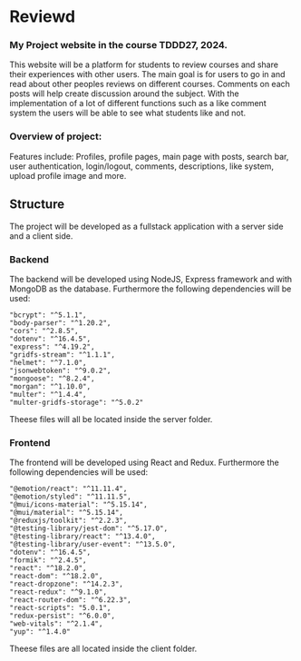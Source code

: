 # Reviewd
### My Project website in the course TDDD27, 2024.

This website will be a platform for students to review courses and share their experiences with other users. The main goal is for users to go in and read about other peoples reviews on different courses. Comments on each posts will help create discussion around the subject. With the implementation of a lot of different functions such as a like comment system the users will be able to see what students like and not.

### Overview of project:

Features include: Profiles, profile pages, main page with posts,  search bar, user authentication, login/logout, comments, descriptions, like system, upload profile image and more.

## Structure
The project will be developed as a fullstack application with a server side and a client side. 

### Backend
The backend will be developed using NodeJS, Express framework and with MongoDB as the database. Furthermore the following dependencies will be used:

    "bcrypt": "^5.1.1",
    "body-parser": "^1.20.2",
    "cors": "^2.8.5",
    "dotenv": "^16.4.5",
    "express": "^4.19.2",
    "gridfs-stream": "^1.1.1",
    "helmet": "^7.1.0",
    "jsonwebtoken": "^9.0.2",
    "mongoose": "^8.2.4",
    "morgan": "^1.10.0",
    "multer": "^1.4.4",
    "multer-gridfs-storage": "^5.0.2" 
    
Theese files will all be located inside the server folder.

### Frontend
The frontend will be developed using React and Redux. Furthermore the following dependencies will be used:

    "@emotion/react": "^11.11.4",
    "@emotion/styled": "^11.11.5",
    "@mui/icons-material": "^5.15.14",
    "@mui/material": "^5.15.14",
    "@reduxjs/toolkit": "^2.2.3",
    "@testing-library/jest-dom": "^5.17.0",
    "@testing-library/react": "^13.4.0",
    "@testing-library/user-event": "^13.5.0",
    "dotenv": "^16.4.5",
    "formik": "^2.4.5",
    "react": "^18.2.0",
    "react-dom": "^18.2.0",
    "react-dropzone": "^14.2.3",
    "react-redux": "^9.1.0",
    "react-router-dom": "^6.22.3",
    "react-scripts": "5.0.1",
    "redux-persist": "^6.0.0",
    "web-vitals": "^2.1.4",
    "yup": "^1.4.0"

 Theese files are all located inside the client folder. 